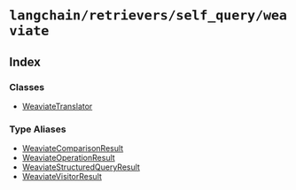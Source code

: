 `langchain/retrievers/self_query/weaviate`
==========================================

Index[​](#index "Direct link to Index")
---------------------------------------

### Classes[​](#classes "Direct link to Classes")

*   [WeaviateTranslator](/docs/api/retrievers_self_query_weaviate/classes/WeaviateTranslator)

### Type Aliases[​](#type-aliases "Direct link to Type Aliases")

*   [WeaviateComparisonResult](/docs/api/retrievers_self_query_weaviate/types/WeaviateComparisonResult)
*   [WeaviateOperationResult](/docs/api/retrievers_self_query_weaviate/types/WeaviateOperationResult)
*   [WeaviateStructuredQueryResult](/docs/api/retrievers_self_query_weaviate/types/WeaviateStructuredQueryResult)
*   [WeaviateVisitorResult](/docs/api/retrievers_self_query_weaviate/types/WeaviateVisitorResult)
